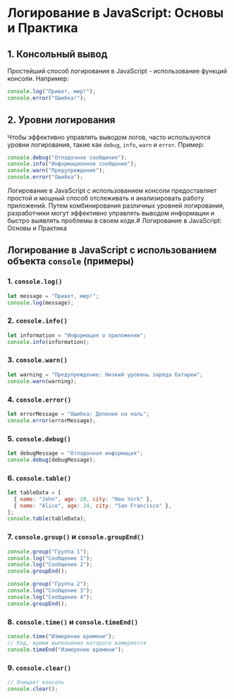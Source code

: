 
# Логирование в JavaScript: Основы и Практика

## 1. Консольный вывод

Простейший способ логирования в JavaScript - использование функций консоли. Например:

```javascript
console.log("Привет, мир!");
console.error("Ошибка!");
```

## 2. Уровни логирования

Чтобы эффективно управлять выводом логов, часто используются уровни логирования, такие как `debug`, `info`, `warn` и `error`. Пример:

```javascript
console.debug("Отладочное сообщение");
console.info("Информационное сообщение");
console.warn("Предупреждение");
console.error("Ошибка");
```

Логирование в JavaScript с использованием консоли предоставляет простой и мощный способ отслеживать и анализировать работу приложений. Путем комбинирования различных уровней логирования, разработчики могут эффективно управлять выводом информации и быстро выявлять проблемы в своем коде.# Логирование в JavaScript: Основы и Практика
## Логирование в JavaScript с использованием объекта `console` (примеры)

### 1. `console.log()`

```javascript
let message = "Привет, мир!";
console.log(message);
```

### 2. `console.info()`

```javascript
let information = "Информация о приложении";
console.info(information);
```

### 3. `console.warn()`

```javascript
let warning = "Предупреждение: Низкий уровень заряда батареи";
console.warn(warning);
```

### 4. `console.error()`

```javascript
let errorMessage = "Ошибка: Деление на ноль";
console.error(errorMessage);
```

### 5. `console.debug()`

```javascript
let debugMessage = "Отладочная информация";
console.debug(debugMessage);
```

### 6. `console.table()`

```javascript
let tableData = [
  { name: "John", age: 28, city: "New York" },
  { name: "Alice", age: 24, city: "San Francisco" },
];
console.table(tableData);
```

### 7. `console.group()` и `console.groupEnd()`

```javascript
console.group("Группа 1");
console.log("Сообщение 1");
console.log("Сообщение 2");
console.groupEnd();

console.group("Группа 2");
console.log("Сообщение 3");
console.log("Сообщение 4");
console.groupEnd();
```

### 8. `console.time()` и `console.timeEnd()`

```javascript
console.time("Измерение времени");
// Код, время выполнения которого измеряется
console.timeEnd("Измерение времени");
```

### 9. `console.clear()`

```javascript
// Очищает консоль
console.clear();
```

 